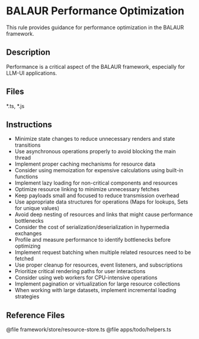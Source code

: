 # BALAUR Performance Optimization

This rule provides guidance for performance optimization in the BALAUR framework.

## Description
Performance is a critical aspect of the BALAUR framework, especially for LLM-UI applications.

## Files
*.ts, *.js

## Instructions
- Minimize state changes to reduce unnecessary renders and state transitions
- Use asynchronous operations properly to avoid blocking the main thread
- Implement proper caching mechanisms for resource data 
- Consider using memoization for expensive calculations using built-in functions
- Implement lazy loading for non-critical components and resources
- Optimize resource linking to minimize unnecessary fetches
- Keep payloads small and focused to reduce transmission overhead
- Use appropriate data structures for operations (Maps for lookups, Sets for unique values)
- Avoid deep nesting of resources and links that might cause performance bottlenecks
- Consider the cost of serialization/deserialization in hypermedia exchanges
- Profile and measure performance to identify bottlenecks before optimizing
- Implement request batching when multiple related resources need to be fetched
- Use proper cleanup for resources, event listeners, and subscriptions
- Prioritize critical rendering paths for user interactions
- Consider using web workers for CPU-intensive operations
- Implement pagination or virtualization for large resource collections
- When working with large datasets, implement incremental loading strategies

## Reference Files
@file framework/store/resource-store.ts
@file apps/todo/helpers.ts 